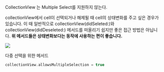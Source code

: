 CollectionView 는 Multiple Select를 지원하지 않는다. 



collectionView에서 cell이 선택되거나 해제될 때 cell의 상태변화를 주고 싶은 경우가 있습니다. 이 때 일반적으로 collectionView(didSeleted:)와 collectionView(didDeseleted:) 메서드를 떠올리기 쉽지만 좋은 접근 방법은 아닙니다. **위 메서드들은 상태변화보다는 동작에 사용하는 편이 좋습니다.**

![](https://hackmd.io/_uploads/SJko2TXVh.png)

다중 선택을 위한 메서드 

```swift
collectionView.allowsMultipleSelection = true
```









